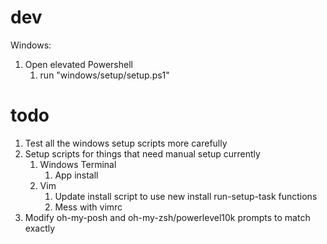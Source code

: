 # dev
Windows:
1. Open elevated Powershell
    1. run "windows/setup/setup.ps1"

# todo
1. Test all the windows setup scripts more carefully
1. Setup scripts for things that need manual setup currently
    1. Windows Terminal
        1. App install
    1. Vim
        1. Update install script to use new install run-setup-task functions
        1. Mess with vimrc
1. Modify oh-my-posh and oh-my-zsh/powerlevel10k prompts to match exactly

